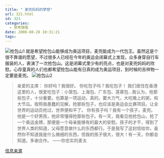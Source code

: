 ```yaml
---
title: " 麦兜妈妈的梦想"
url: 321.html
id: 321
categories:
  - 思考随笔
date: 2008-08-28 10:31:21
tags:
---
```


![抢包山1](../../../images/2008/08/1-thumb.jpg) 就是希望抢包山能够成为奥运项目，麦兜能成为一代包王。虽然这是个很不靠谱的愿望，不过很多人已经在今年的奥运会闭幕式上发现，众多身穿自行车服装的人，表演了一次抢包山。这是闭幕式里少有的亮点，也是对麦兜妈妈的欣慰。心存童真的人们也都希望抢包山能有日真的成为奥运项目，到时候的吉祥物一定要是麦兜。 ![抢包山2](../../../images/2008/08/2-thumb.jpg)

> 亲爱的主席： 你好吗？我很好。 你吃包子吗？我吃包子！ 我们居住在香港这里的人，很爱吃包子：小笼包、上海包、广东包、莲蓉包...我认为，抢那些包子，十分重要。也算是一项运动，真的。要大力气，大吃晚上的粥，和大节瓜。按照我愚蠢的见解，抢那些包子，也应该是奥运会比赛项目。让全世界的运动员抢过，世界便和平了。 你有孩子吗？我有一个孩子，麦兜。他是一个好男孩，他非常懂得抢那些包子。有一天，我看见他抢包山，抢了一个奥运金牌，那便是一个母亲能够有的最大的安慰。孩子的才干，得到了世界人类的知道，父母愿意做什么的东西都行。于是我写了这封信给你，虽然你不知道我是什么微细的东西，但我的孩子很大，很大！有一天，你都会知道。多谢合作。 ——你忠实的麦太

[信息来源](http://news.ifeng.com/special/qiangbaoshan/ "http://news.ifeng.com/special/qiangbaoshan/")